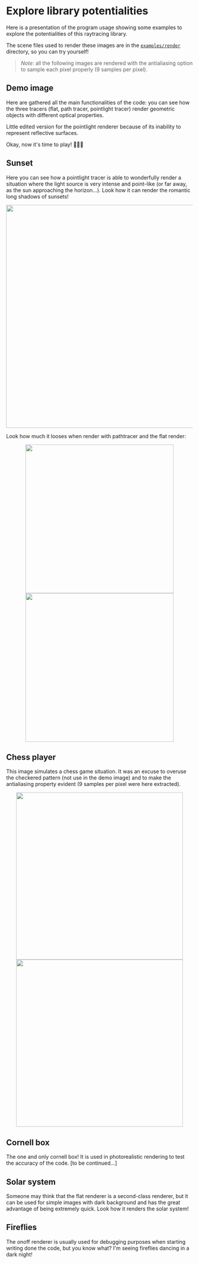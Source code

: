 # Explore library potentialities

Here is a presentation of the program usage showing some examples to explore the potentialities of this raytracing library.

The scene files used to render these images are in the [`examples/render`](https://github.com/ElisaLegnani/PhotorealisticRendering/tree/master/examples/render) directory, so you can try yourself!

> *Note*: all the following images are rendered with the antialiasing option to sample each pixel properly (9 samples per pixel).

## Demo image

Here are gathered all the main functionalities of the code: you can see how the three tracers (flat, path tracer, pointlight tracer) render geometric objects with different optical properties.


Little edited version for the pointlight renderer because of its inability to represent reflective surfaces.

Okay, now it's time to play! 🤹🏻‍♀️

## Sunset

Here you can see how a pointlight tracer is able to wonderfully render a situation where the light source is very intense and point-like (or far away, as the sun approaching the horizon...). Look how it can render the romantic long shadows of sunsets!

</details>
  <p align="center">
       <img width="600" src=https://user-images.githubusercontent.com/59051647/126517271-032815f0-6f9c-4470-869a-6a9f5b4b3a6b.png>
  </p>

  
Look how much it looses when render with pathtracer and the flat render:

<p align="center">
  <img src="https://user-images.githubusercontent.com/59051647/126517847-ff9d1a21-bef5-49e0-a7d7-ac60bb9aac40.png" width="400" />
  <img src="https://user-images.githubusercontent.com/59051647/126517959-44c6dc55-91d5-4fe4-90c8-c040d588ad03.png" width="400" /> 
</p>



## Chess player

This image simulates a chess game situation. It was an excuse to overuse the checkered pattern (not use in the demo image) and to make the antialiasing property evident (9 samples per pixel were here extracted).

<p align="center">
  <img src="https://user-images.githubusercontent.com/59051647/126518747-db4771bf-9ebb-4a30-b160-cce379b9cc99.png" width="450" />
  <img src="https://user-images.githubusercontent.com/59051647/126518689-ed5d9648-946c-4d82-a5b7-ac02e56d9fa8.png" width="450" /> 
</p>

## Cornell box

The one and only cornell box! It is used in photorealistic rendering to test the accuracy of the code.
[to be continued...]

## Solar system

Someone may think that the flat renderer is a second-class renderer, but it can be used for simple images with dark background and has the great advantage of being extremely quick. Look how it renders the solar system!

## Fireflies

The onoff renderer is usually used for debugging purposes when starting writing done the code, but you know what? I'm seeing fireflies dancing in a dark night!
